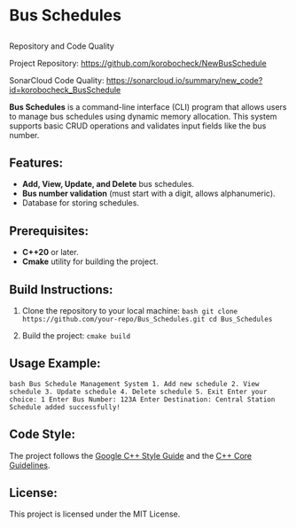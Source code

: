 # Bus Schedules

##
Repository and Code Quality

Project Repository: https://github.com/korobocheck/NewBusSchedule

SonarCloud Code Quality: https://sonarcloud.io/summary/new_code?id=korobocheck_BusSchedule

    
**Bus Schedules** is a command-line interface (CLI) program that allows users to manage bus schedules using dynamic memory allocation. This system supports basic CRUD operations and validates input fields like the bus number.

## Features:
- **Add, View, Update, and Delete** bus schedules.
- **Bus number validation** (must start with a digit, allows alphanumeric).
- Database for storing schedules.


## Prerequisites:
- **C++20** or later.
- **Cmake** utility for building the project.

## Build Instructions:
1. Clone the repository to your local machine: ```bash git clone https://github.com/your-repo/Bus_Schedules.git cd Bus_Schedules ```

2. Build the project: ```cmake build ```


## Usage Example:
```bash Bus Schedule Management System 1. Add new schedule 2. View schedule 3. Update schedule 4. Delete schedule 5. Exit Enter your choice: 1 Enter Bus Number: 123A Enter Destination: Central Station Schedule added successfully! ```


## Code Style:
The project follows the [Google C++ Style Guide](https://google.github.io/styleguide/cppguide.html) and the [C++ Core Guidelines](https://isocpp.github.io/CppCoreGuidelines/CppCoreGuidelines).

## License:
This project is licensed under the MIT License.
